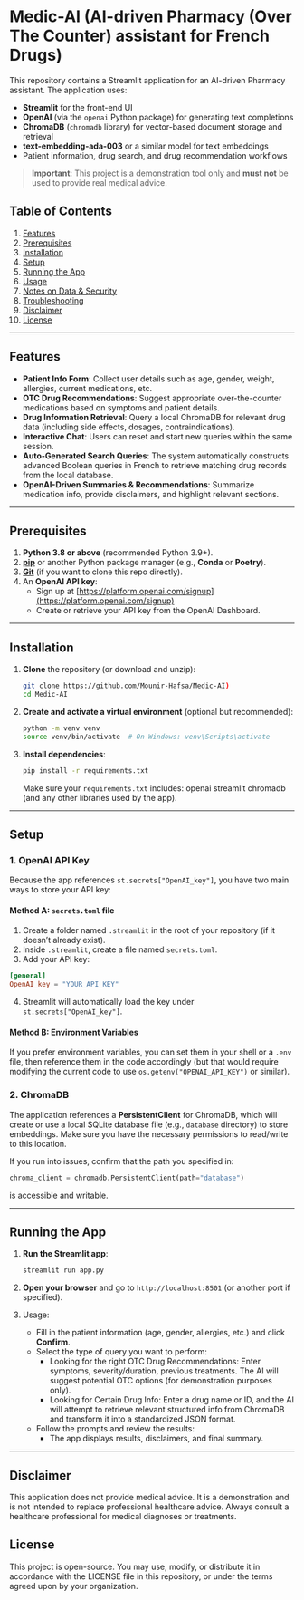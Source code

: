 

# Medic-AI (AI-driven Pharmacy (Over The Counter) assistant for French Drugs)

This repository contains a Streamlit application for an AI-driven Pharmacy assistant. The application uses:
- **Streamlit** for the front-end UI
- **OpenAI** (via the `openai` Python package) for generating text completions
- **ChromaDB** (`chromadb` library) for vector-based document storage and retrieval
- **text-embedding-ada-003** or a similar model for text embeddings
- Patient information, drug search, and drug recommendation workflows

> **Important**: This project is a demonstration tool only and **must not** be used to provide real medical advice.

## Table of Contents

1. [Features](#features)
2. [Prerequisites](#prerequisites)
3. [Installation](#installation)
4. [Setup](#setup)
5. [Running the App](#running-the-app)
6. [Usage](#usage)
7. [Notes on Data & Security](#notes-on-data--security)
8. [Troubleshooting](#troubleshooting)
9. [Disclaimer](#disclaimer)
10. [License](#license)

---

## Features

- **Patient Info Form**: Collect user details such as age, gender, weight, allergies, current medications, etc.
- **OTC Drug Recommendations**: Suggest appropriate over-the-counter medications based on symptoms and patient details.
- **Drug Information Retrieval**: Query a local ChromaDB for relevant drug data (including side effects, dosages, contraindications).
- **Interactive Chat**: Users can reset and start new queries within the same session.
- **Auto-Generated Search Queries**: The system automatically constructs advanced Boolean queries in French to retrieve matching drug records from the local database.
- **OpenAI-Driven Summaries & Recommendations**: Summarize medication info, provide disclaimers, and highlight relevant sections.

---

## Prerequisites

1. **Python 3.8 or above** (recommended Python 3.9+).
2. [**pip**](https://pip.pypa.io/en/stable/) or another Python package manager (e.g., **Conda** or **Poetry**).
3. [**Git**](https://git-scm.com/downloads) (if you want to clone this repo directly).
4. An **OpenAI API key**:
   - Sign up at [https://platform.openai.com/signup](https://platform.openai.com/signup)
   - Create or retrieve your API key from the OpenAI Dashboard.

---

## Installation

1. **Clone** the repository (or download and unzip):
    ```bash
    git clone https://github.com/Mounir-Hafsa/Medic-AI)
    cd Medic-AI
    ```

2. **Create and activate a virtual environment** (optional but recommended):
    ```bash
    python -m venv venv
    source venv/bin/activate  # On Windows: venv\Scripts\activate
    ```

3. **Install dependencies**:
    ```bash
    pip install -r requirements.txt
    ```
   Make sure your `requirements.txt` includes: openai streamlit chromadb (and any other libraries used by the app).

---

## Setup

### 1. OpenAI API Key

Because the app references `st.secrets["OpenAI_key"]`, you have two main ways to store your API key:

#### **Method A: `secrets.toml` file**

1. Create a folder named `.streamlit` in the root of your repository (if it doesn’t already exist).
2. Inside `.streamlit`, create a file named `secrets.toml`.
3. Add your API key:
 ```toml
 [general]
 OpenAI_key = "YOUR_API_KEY"
 ```
4. Streamlit will automatically load the key under `st.secrets["OpenAI_key"]`.

#### **Method B: Environment Variables**

If you prefer environment variables, you can set them in your shell or a `.env` file, then reference them in the code accordingly (but that would require modifying the current code to use `os.getenv("OPENAI_API_KEY")` or similar).

### 2. ChromaDB

The application references a **PersistentClient** for ChromaDB, which will create or use a local SQLite database file (e.g., `database` directory) to store embeddings. Make sure you have the necessary permissions to read/write to this location.

If you run into issues, confirm that the path you specified in:
```python
chroma_client = chromadb.PersistentClient(path="database")
```
is accessible and writable.

---

## Running the App
1. **Run the Streamlit app**:
    ```bash
    streamlit run app.py
    ```
2. **Open your browser** and go to `http://localhost:8501` (or another port if specified).

3. Usage:
   - Fill in the patient information (age, gender, allergies, etc.) and click **Confirm**.
   - Select the type of query you want to perform:
     - Looking for the right OTC Drug Recommendations: Enter symptoms, severity/duration, previous treatments. The AI will suggest potential OTC options (for demonstration purposes only).
     - Looking for Certain Drug Info: Enter a drug name or ID, and the AI will attempt to retrieve relevant structured info from ChromaDB and transform it into a standardized JSON format. 
   - Follow the prompts and review the results:
     - The app displays results, disclaimers, and final summary.

---

## Disclaimer
This application does not provide medical advice. It is a demonstration and is not intended to replace professional healthcare advice. Always consult a healthcare professional for medical diagnoses or treatments.

## License
This project is open-source. You may use, modify, or distribute it in accordance with the LICENSE file in this repository, or under the terms agreed upon by your organization.

